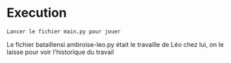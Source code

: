 # Execution

``Lancer le fichier main.py pour jouer``


Le fichier bataillensi ambroise-leo.py était le travaille de Léo chez lui, on le laisse pour voir l'historique du travail